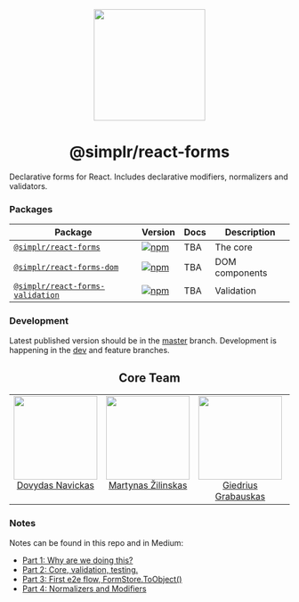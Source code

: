 <div align="center">
  <a href="https://github.com/SimplrJS">
    <img width="200" src="https://user-images.githubusercontent.com/7989797/27446299-b93aa76c-5785-11e7-8ef6-475f858e3291.png" />
  </a>
</div>
<h1 align="center">@simplr/react-forms</h1>
Declarative forms for React. Includes declarative modifiers, normalizers and validators.

### Packages

| Package | Version | Docs | Description |
|---------|---------|------|-------------|
| [`@simplr/react-forms`](/packages/react-forms) | [![npm](https://img.shields.io/npm/v/@simplr/react-forms.svg?style=flat-square)](https://www.npmjs.com/package/@simplr/react-forms) | TBA | The core |
| [`@simplr/react-forms-dom`](/packages/react-forms-dom) | [![npm](https://img.shields.io/npm/v/@simplr/react-forms-dom.svg?style=flat-square)](https://www.npmjs.com/package/@simplr/react-forms-dom) | TBA | DOM components |
| [`@simplr/react-forms-validation`](/packages/react-forms-validation) | [![npm](https://img.shields.io/npm/v/@simplr/react-forms-validation.svg?style=flat-square)](https://www.npmjs.com/package/@simplr/react-forms-dom) | TBA | Validation |


### Development

Latest published version should be in the [master](https://github.com/SimplrJS/react-forms/tree/master)  branch.
Development is happening in the [dev](https://github.com/SimplrJS/react-forms/tree/dev) and feature branches.

<h2 align="center">Core Team</h2>

<table>
   <tbody>
      <tr>
         <td align="center" width="25%" valign="top">
            <a href="https://github.com/DovydasNavickas">
            <img width="150" height="150" src="https://github.com/DovydasNavickas.png?s=150">
            <br>
            Dovydas Navickas
         </td>
         </a>
         <td align="center" width="25%" valign="top">
            <a href="https://github.com/MartynasZilinskas">
            <img width="150" height="150" src="https://github.com/MartynasZilinskas.png?s=150">
            <br>
            Martynas Žilinskas
            </a>
         </td>
         <td align="center" width="25%" valign="top">
            <a href="https://github.com/GiedriusGrabauskas">
            <img width="150" height="150" src="https://github.com/GiedriusGrabauskas.png?s=150">
            <br>
            Giedrius Grabauskas
            </a>
         </td>
         <td align="center" width="25%" valign="top">
            <a href="https://github.com/DeividasBakanas">
            <img width="150" height="150" src="https://github.com/DeividasBakanas.png?s=150">
            <br>
            Deividas Bakanas
            </a>
         </td>
      </tr>
   </tbody>
</table>

### Notes

Notes can be found in this repo and in Medium:

* [Part 1: Why are we doing this?](https://medium.com/@DovydasNavickas/part-1-simplr-forms-declarative-forms-for-react-why-are-we-doing-this-293b9a9c45bd)
* [Part 2: Core, validation, testing.](https://medium.com/@DovydasNavickas/part-2-simplr-forms-declarative-forms-for-react-core-validation-testing-fd9494304305)
* [Part 3: First e2e flow, FormStore.ToObject()](https://medium.com/@DovydasNavickas/part-3-simplr-forms-declarative-forms-for-react-first-e2e-flow-formstore-toobject-ed81d930e14c)
* [Part 4: Normalizers and Modifiers](https://medium.com/@DovydasNavickas/part-4-simplr-forms-declarative-forms-for-react-normalizers-and-modifiers-6cefbd0269c4)
